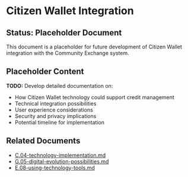 # Citizen Wallet Integration

## Status: Placeholder Document

This document is a placeholder for future development of Citizen Wallet integration with the Community Exchange system.

## Placeholder Content

**TODO:** Develop detailed documentation on:
- How Citizen Wallet technology could support credit management
- Technical integration possibilities
- User experience considerations
- Security and privacy implications
- Potential timeline for implementation

## Related Documents

- [C.04-technology-implementation.md](/notes/ics/ccc/v0.2/C-Implementation/C.04-technology-implementation.md)
- [G.05-digital-evolution-possibilities.md](./G.05-digital-evolution-possibilities.md)
- [E.08-using-technology-tools.md](/notes/ics/ccc/v0.2/E-Guides/E.08-using-technology-tools.md)
